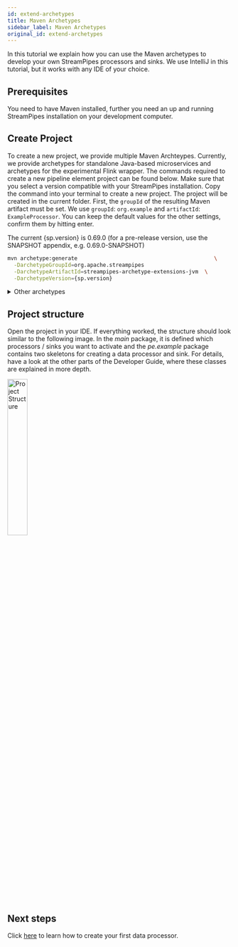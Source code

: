 ```yaml
---
id: extend-archetypes
title: Maven Archetypes
sidebar_label: Maven Archetypes
original_id: extend-archetypes
---
```


In this tutorial we explain how you can use the Maven archetypes to develop your own StreamPipes processors and sinks.
We use IntelliJ in this tutorial, but it works with any IDE of your choice.

## Prerequisites
You need to have Maven installed, further you need an up and running StreamPipes installation on your development computer.

## Create Project
To create a new project, we provide multiple Maven Archteypes.
Currently, we provide archetypes for standalone Java-based microservices and archetypes for the experimental Flink wrapper.
The commands required to create a new pipeline element project can be found below. Make sure that you select a version compatible with your StreamPipes installation.
Copy the command into your terminal to create a new project.
The project will be created in the current folder.
First, the ``groupId`` of the resulting Maven artifact must be set.
We use ``groupId``: ``org.example`` and ``artifactId``: ``ExampleProcessor``.
You can keep the default values for the other settings, confirm them by hitting enter.

The current {sp.version} is 0.69.0 (for a pre-release version, use the SNAPSHOT appendix, e.g. 0.69.0-SNAPSHOT)

```bash
mvn archetype:generate                              	 	     \
  -DarchetypeGroupId=org.apache.streampipes          			         \
  -DarchetypeArtifactId=streampipes-archetype-extensions-jvm  \
  -DarchetypeVersion={sp.version}
```
<details class="info">
    <summary>Other archetypes</summary>

## Processors Flink
```bash
mvn archetype:generate                              	 	     \
  -DarchetypeGroupId=org.apache.streampipes          			         \
  -DarchetypeArtifactId=streampipes-archetype-pe-processors-flink  \
  -DarchetypeVersion={sp.version}
```

## Sinks Flink
```bash
mvn archetype:generate                              	 	     \
  -DarchetypeGroupId=org.apache.streampipes          			         \
  -DarchetypeArtifactId=streampipes-archetype-pe-sinks-flink  \
  -DarchetypeVersion={sp.version}
```
</details>


## Project structure
Open the project in your IDE.
If everything worked, the structure should look similar to the following image.
In the *main* package, it is defined which processors / sinks you want to activate and the *pe.example* package contains two skeletons for creating a data processor and sink.
For details, have a look at the other parts of the Developer Guide, where these classes are explained in more depth.

<img src="/docs/img/archetype/project_structure.png" width="30%" alt="Project Structure"/>

## Next steps

Click [here](06_extend-first-processor.md) to learn how to create your first data processor.


